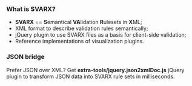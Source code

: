 ### What is SVARX? ###

  * **SVARX** == **S**emantical **VA**lidation **R**ulesets in **X**ML;
  * XML format to describe validation rules semantically;
  * jQuery plugin to use SVARX files as a basis for client-side validation;
  * Reference implementations of visualization plugins.

### JSON bridge ###

Prefer JSON over XML?
Get **extra-tools/jquery.json2xmlDoc.js** jQuery plugin to transform JSON data into SVARX rule sets in milliseconds.
